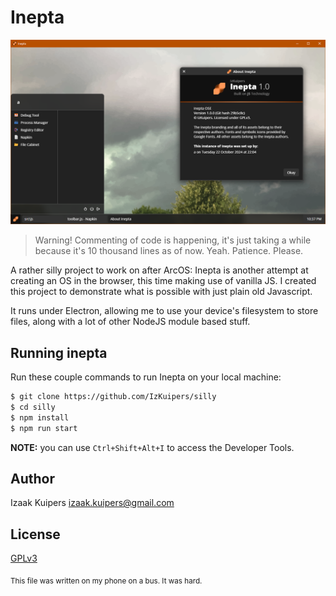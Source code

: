 # Inepta

![Inepta](./screenshot.png)

> Warning! Commenting of code is happening, it's just taking a while because it's 10 thousand lines as of now. Yeah. Patience. Please.

A rather silly project to work on after ArcOS: Inepta is another attempt at creating an OS in the browser, this time making use of vanilla JS. I created this project to demonstrate what is possible with just plain old Javascript.

It runs under Electron, allowing me to use your device's filesystem to store files, along with a lot of other NodeJS module based stuff.

## Running inepta

Run these couple commands to run Inepta on your local machine:

```bash
$ git clone https://github.com/IzKuipers/silly
$ cd silly
$ npm install
$ npm run start
```

**NOTE:** you can use `Ctrl+Shift+Alt+I` to access the Developer Tools.

## Author

Izaak Kuipers <izaak.kuipers@gmail.com>

## License

[GPLv3](./LICENSE)

<sub>This file was written on my phone on a bus. It was hard.</sub>
